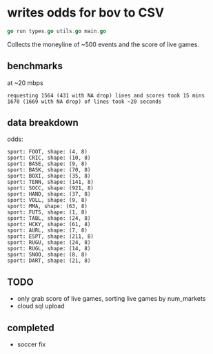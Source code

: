 # writes odds for bov to CSV

```go
go run types.go utils.go main.go
```

Collects the moneyline of ~500 events and the score of live games.

## benchmarks 

at ~20 mbps 

    requesting 1564 (431 with NA drop) lines and scores took 15 mins
    1670 (1669 with NA drop) of lines took ~20 seconds

## data breakdown

odds:

    sport: FOOT, shape: (4, 8)
    sport: CRIC, shape: (10, 8)
    sport: BASE, shape: (9, 8)
    sport: BASK, shape: (70, 8)
    sport: BOXI, shape: (35, 8)
    sport: TENN, shape: (141, 8)
    sport: SOCC, shape: (921, 8)
    sport: HAND, shape: (37, 8)
    sport: VOLL, shape: (9, 8)
    sport: MMA, shape: (63, 8)
    sport: FUTS, shape: (1, 8)
    sport: TABL, shape: (24, 8)
    sport: HCKY, shape: (61, 8)
    sport: AURL, shape: (7, 8)
    sport: ESPT, shape: (211, 8)
    sport: RUGU, shape: (24, 8)
    sport: RUGL, shape: (14, 8)
    sport: SNOO, shape: (8, 8)
    sport: DART, shape: (21, 8)

## TODO

* only grab score of live games, sorting live games by num_markets
* cloud sql upload

## completed

* soccer fix
